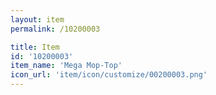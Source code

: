 ```yaml
---
layout: item
permalink: /10200003

title: Item
id: '10200003'
item_name: 'Mega Mop-Top'
icon_url: 'item/icon/customize/00200003.png'
---
```

